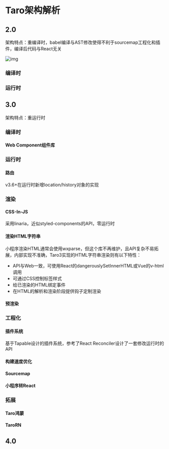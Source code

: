 # Taro架构解析

## 2.0

架构特点：重编译时，babel编译与AST修改使得不利于sourcemap工程化和插件，编译后代码与React无关

![img](https://image.antoncook.xyz/picGo/asynccode)

### 编译时

### 运行时

## 3.0

架构特点：重运行时

### 编译时

#### Web Component组件库

### 运行时

#### 路由

v3.6+在运行时新增location/history对象的实现

### 渲染

#### CSS-In-JS

采用linaria，近似styled-components的API，零运行时

#### 渲染HTML字符串

小程序渲染HTML通常会使用wxparse，但这个库不再维护，且API复杂不易拓展，内部实现不准确，Taro3实现的HTML字符串渲染则有以下特性：

- API与Web一致，可使用React的dangerouslySetInnerHTML或Vue的v-html调用
- 可通过CSS控制标签样式
- 给已渲染的HTML绑定事件
- 在HTML的解析和渲染阶段提供钩子定制渲染

#### 预渲染

### 工程化

#### 插件系统

基于Tapable设计的插件系统，参考了React Reconciler设计了一套修改运行时的API

#### 构建速度优化

#### Sourcemap

#### 小程序转React

### 拓展

#### Taro鸿蒙

#### TaroRN

## 4.0